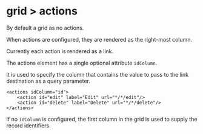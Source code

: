 # grid > actions

By default a grid as no actions.

When actions are configured, they are rendered as the right-most column.

Currently each action is rendered as a link.


The actions element has a single optional attribute `idColumn`.

It is used to specify the column that contains the value to pass to the link destination as a query parameter.


```markup
<actions idColumn="id">
    <action id="edit" label="Edit" url="*/*/edit"/>
    <action id="delete" label="Delete" url="*/*/delete"/>
</actions>
```


If no `idColumn` is configured, the first column in the grid is used to supply the record identifiers.


